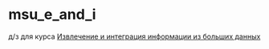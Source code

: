 # msu_e_and_i
д/з для курса [Извлечение и интеграция информации из больших данных](http://synthesis.ipi.ac.ru/synthesis/student/BigData/DataIntegration/di2020.html)
